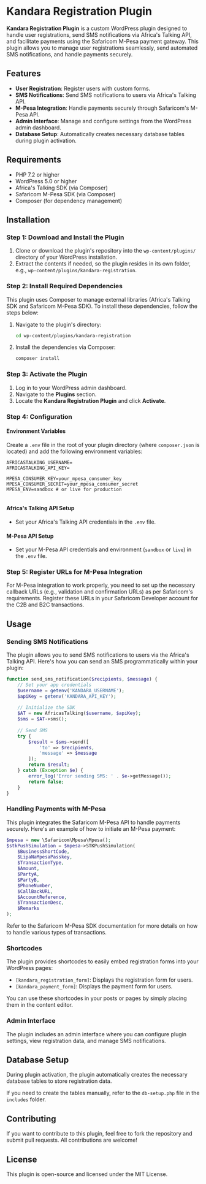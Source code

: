 # Kandara Registration Plugin

**Kandara Registration Plugin** is a custom WordPress plugin designed to handle user registrations, send SMS notifications via Africa's Talking API, and facilitate payments using the Safaricom M-Pesa payment gateway. This plugin allows you to manage user registrations seamlessly, send automated SMS notifications, and handle payments securely.

## Features

- **User Registration**: Register users with custom forms.
- **SMS Notifications**: Send SMS notifications to users via Africa's Talking API.
- **M-Pesa Integration**: Handle payments securely through Safaricom's M-Pesa API.
- **Admin Interface**: Manage and configure settings from the WordPress admin dashboard.
- **Database Setup**: Automatically creates necessary database tables during plugin activation.

## Requirements

- PHP 7.2 or higher
- WordPress 5.0 or higher
- Africa's Talking SDK (via Composer)
- Safaricom M-Pesa SDK (via Composer)
- Composer (for dependency management)

## Installation

### Step 1: Download and Install the Plugin
1. Clone or download the plugin's repository into the `wp-content/plugins/` directory of your WordPress installation.
2. Extract the contents if needed, so the plugin resides in its own folder, e.g., `wp-content/plugins/kandara-registration`.

### Step 2: Install Required Dependencies
This plugin uses Composer to manage external libraries (Africa's Talking SDK and Safaricom M-Pesa SDK). To install these dependencies, follow the steps below:

1. Navigate to the plugin's directory:
   ```bash
   cd wp-content/plugins/kandara-registration
   ```

2. Install the dependencies via Composer:
   ```bash
   composer install
   ```

### Step 3: Activate the Plugin
1. Log in to your WordPress admin dashboard.
2. Navigate to the **Plugins** section.
3. Locate the **Kandara Registration Plugin** and click **Activate**.

### Step 4: Configuration

#### Environment Variables
Create a `.env` file in the root of your plugin directory (where `composer.json` is located) and add the following environment variables:

```env
AFRICASTALKING_USERNAME=
AFRICASTALKING_API_KEY=

MPESA_CONSUMER_KEY=your_mpesa_consumer_key
MPESA_CONSUMER_SECRET=your_mpesa_consumer_secret
MPESA_ENV=sandbox # or live for production


```

#### Africa's Talking API Setup
- Set your Africa's Talking API credentials in the `.env` file.

#### M-Pesa API Setup
- Set your M-Pesa API credentials and environment (`sandbox` or `live`) in the `.env` file.

### Step 5: Register URLs for M-Pesa Integration
For M-Pesa integration to work properly, you need to set up the necessary callback URLs (e.g., validation and confirmation URLs) as per Safaricom's requirements. Register these URLs in your Safaricom Developer account for the C2B and B2C transactions.

## Usage

### Sending SMS Notifications
The plugin allows you to send SMS notifications to users via the Africa's Talking API. Here's how you can send an SMS programmatically within your plugin:

```php
function send_sms_notification($recipients, $message) {
    // Set your app credentials
    $username = getenv('KANDARA_USERNAME');
    $apiKey = getenv('KANDARA_API_KEY');
    
    // Initialize the SDK
    $AT = new AfricasTalking($username, $apiKey);
    $sms = $AT->sms();
    
    // Send SMS
    try {
        $result = $sms->send([
            'to' => $recipients,
            'message' => $message
        ]);
        return $result;
    } catch (Exception $e) {
        error_log('Error sending SMS: ' . $e->getMessage());
        return false;
    }
}
```

### Handling Payments with M-Pesa
This plugin integrates the Safaricom M-Pesa API to handle payments securely. Here's an example of how to initiate an M-Pesa payment:

```php
$mpesa = new \Safaricom\Mpesa\Mpesa();
$stkPushSimulation = $mpesa->STKPushSimulation(
    $BusinessShortCode,
    $LipaNaMpesaPasskey,
    $TransactionType,
    $Amount,
    $PartyA,
    $PartyB,
    $PhoneNumber,
    $CallBackURL,
    $AccountReference,
    $TransactionDesc,
    $Remarks
);
```

Refer to the Safaricom M-Pesa SDK documentation for more details on how to handle various types of transactions.

### Shortcodes
The plugin provides shortcodes to easily embed registration forms into your WordPress pages:

- `[kandara_registration_form]`: Displays the registration form for users.
- `[kandara_payment_form]`: Displays the payment form for users.

You can use these shortcodes in your posts or pages by simply placing them in the content editor.

### Admin Interface
The plugin includes an admin interface where you can configure plugin settings, view registration data, and manage SMS notifications.

## Database Setup
During plugin activation, the plugin automatically creates the necessary database tables to store registration data.

If you need to create the tables manually, refer to the `db-setup.php` file in the `includes` folder.

## Contributing
If you want to contribute to this plugin, feel free to fork the repository and submit pull requests. All contributions are welcome!

## License
This plugin is open-source and licensed under the MIT License.
